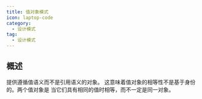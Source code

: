 ```yaml
---
title: 值对象模式
icon: laptop-code
category:
  - 设计模式
tag:
  - 设计模式
---
```


## 概述

提供遵循值语义而不是引用语义的对象。
这意味着值对象的相等性不是基于身份的。两个值对象是
当它们具有相同的值时相等，而不一定是同一对象。